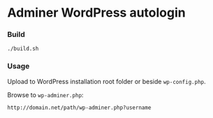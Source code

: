 # Adminer WordPress autologin

### Build

```
./build.sh
```

### Usage

Upload to WordPress installation root folder or beside `wp-config.php`.

Browse to `wp-adminer.php`:

```
http://domain.net/path/wp-adminer.php?username
```
